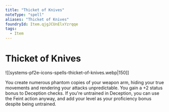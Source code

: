 ```yaml
---
title: "Thicket of Knives"
noteType: "spell"
aliases: "Thicket of Knives"
foundryId: Item.qjgJCUnElxYzrqqe
tags:
  - Item
---
```


# Thicket of Knives
![[systems-pf2e-icons-spells-thicket-of-knives.webp|150]]

You create numerous phantom copies of your weapon arm, hiding your true movements and rendering your attacks unpredictable. You gain a +2 status bonus to Deception checks. If you're untrained in Deception, you can use the Feint action anyway, and add your level as your proficiency bonus despite being untrained.

